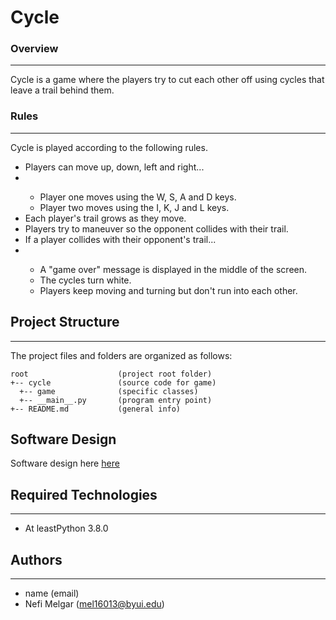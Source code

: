 # Cycle

<h3>Overview</h3>
<hr>
<p> Cycle is a game where the players try to cut each other off using cycles that leave a trail behind them.  </p>

<h3>Rules</h3>
<hr>
<p>Cycle is played according to the following rules.</p>
<ul>
    <li>Players can move up, down, left and right...</li>
    <li></li>
      <ul>
        <li>Player one moves using the W, S, A and D keys.</li>
        <li>Player two moves using the I, K, J and L keys.</li>
      </ul>
    <li>Each player's trail grows as they move.</li>
    <li>Players try to maneuver so the opponent collides with their trail.</li>
    <li>If a player collides with their opponent's trail... </li>
    <li></li>
      <ul>
        <li>A "game over" message is displayed in the middle of the screen.</li>
        <li>The cycles turn white.</li>
        <li>Players keep moving and turning but don't run into each other.</li>
      </ul>
</ul>

## Project Structure
---
The project files and folders are organized as follows:
```
root                    (project root folder)
+-- cycle               (source code for game)
  +-- game              (specific classes)
  +-- __main__.py       (program entry point)
+-- README.md           (general info)
```

## Software Design
Software design here <a href="#" target="#">here</a>

## Required Technologies
---
* At leastPython 3.8.0

## Authors
---
* name (email)
* Nefi Melgar (mel16013@byui.edu)
